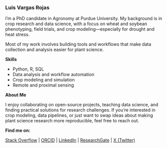 ### Luis Vargas Rojas

I’m a PhD candidate in Agronomy at Purdue University. My background is in crop research and data science, with a focus on wheat and soybean phenotyping, field trials, and crop modeling—especially for drought and heat stress.

Most of my work involves building tools and workflows that make data collection and analysis easier for plant science.

**Skills**

- Python, R, SQL
- Data analysis and workflow automation
- Crop modeling and simulation
- Remote and proximal sensing 

**About Me**

I enjoy collaborating on open-source projects, teaching data science, and finding practical solutions for research challenges. If you’re interested in crop modeling, data pipelines, or just want to swap ideas about making plant science research more reproducible, feel free to reach out.

**Find me on:**

[Stack Overflow](https://stackoverflow.com/users/8133813/luis-vargas) | [ORCID](https://orcid.org/0000-0001-8610-9901) | [LinkedIn](https://www.linkedin.com/in/luisvargasrojas) | [ResearchGate](https://www.researchgate.net/profile/Luis-Vargas-Rojas?ev=hdr_xprf) | [X (Twitter)](https://x.com/L_VargasR)
